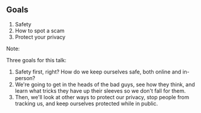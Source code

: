 ## Goals

1. <!-- .element: class="fragment" --> Safety
2. <!-- .element: class="fragment" --> How to spot a scam
3. <!-- .element: class="fragment" --> Protect your privacy

Note:

Three goals for this talk:

1. Safety first, right? How do we keep ourselves safe, both online and in-person?
2. We're going to get in the heads of the bad guys, see how they think, and learn what tricks they have up their sleeves so we don't fall for them.
3. Then, we'll look at other ways to protect our privacy, stop people from tracking us, and keep ourselves protected while in public.
